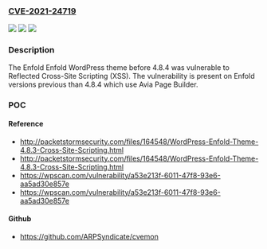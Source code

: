 ### [CVE-2021-24719](https://cve.mitre.org/cgi-bin/cvename.cgi?name=CVE-2021-24719)
![](https://img.shields.io/static/v1?label=Product&message=Enfold&color=blue)
![](https://img.shields.io/static/v1?label=Version&message=4.8.4%3C%204.8.4%20&color=brighgreen)
![](https://img.shields.io/static/v1?label=Vulnerability&message=CWE-79%20Cross-site%20Scripting%20(XSS)&color=brighgreen)

### Description

The Enfold Enfold WordPress theme before 4.8.4 was vulnerable to Reflected Cross-Site Scripting (XSS). The vulnerability is present on Enfold versions previous than 4.8.4 which use Avia Page Builder.

### POC

#### Reference
- http://packetstormsecurity.com/files/164548/WordPress-Enfold-Theme-4.8.3-Cross-Site-Scripting.html
- http://packetstormsecurity.com/files/164548/WordPress-Enfold-Theme-4.8.3-Cross-Site-Scripting.html
- https://wpscan.com/vulnerability/a53e213f-6011-47f8-93e6-aa5ad30e857e
- https://wpscan.com/vulnerability/a53e213f-6011-47f8-93e6-aa5ad30e857e

#### Github
- https://github.com/ARPSyndicate/cvemon

